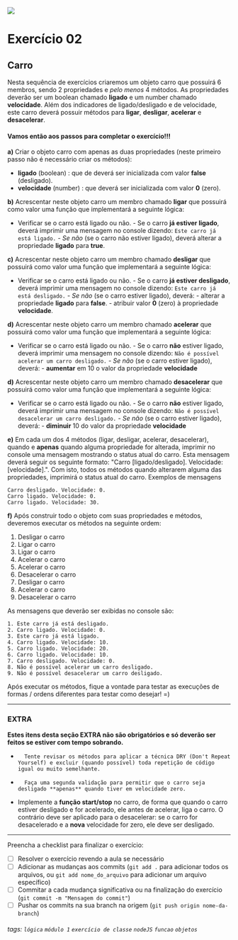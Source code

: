 ![](https://i.imgur.com/xG74tOh.png)

# Exercício 02

## Carro

Nesta sequência de exercícios criaremos um objeto carro que possuirá 6 membros, sendo 2 propriedades e _pelo menos_ 4 métodos.
As propriedades deverão ser um boolean chamado **ligado** e um number chamado **velocidade**.
Além dos indicadores de ligado/desligado e de velocidade, este carro deverá possuir métodos para **ligar**, **desligar**, **acelerar** e **desacelerar**.

#### Vamos então aos passos para completar o exercício!!!

**a)** Criar o objeto carro com apenas as duas propriedades (neste primeiro passo não é necessário criar os métodos):

-   **ligado** (boolean) : que de deverá ser inicializada com valor **false** (desligado).
-   **velocidade** (number) : que deverá ser inicializada com valor **0** (zero).

**b)** Acrescentar neste objeto carro um membro chamado **ligar** que possuirá como valor uma função que implementará a seguinte lógica:

-   Verificar se o carro está ligado ou não. - Se o carro **já estiver ligado**, deverá imprimir uma mensagem no console dizendo:
    `Este carro já está ligado.` - _Se não_ (se o carro não estiver ligado), deverá alterar a propriedade **ligado** para **true**.

**c)** Acrescentar neste objeto carro um membro chamado **desligar** que possuirá como valor uma função que implementará a seguinte lógica:

-   Verificar se o carro está ligado ou não. - Se o carro **já estiver desligado**, deverá imprimir uma mensagem no console dizendo:
    `Este carro já está desligado.` - _Se não_ (se o carro estiver ligado), deverá: - alterar a propriedade **ligado** para **false**. - atribuir valor **0** (zero) à propriedade **velocidade**.

**d)** Acrescentar neste objeto carro um membro chamado **acelerar** que possuirá como valor uma função que implementará a seguinte lógica:

-   Verificar se o carro está ligado ou não. - Se o carro **não** estiver ligado, deverá imprimir uma mensagem no console dizendo:
    `Não é possível acelerar um carro desligado.` - _Se não_ (se o carro estiver ligado), deverá: - **aumentar** em 10 o valor da propriedade **velocidade**

**d)** Acrescentar neste objeto carro um membro chamado **desacelerar** que possuirá como valor uma função que implementará a seguinte lógica:

-   Verificar se o carro está ligado ou não. - Se o carro **não** estiver ligado, deverá imprimir uma mensagem no console dizendo:
    `Não é possível desacelerar um carro desligado.` - _Se não_ (se o carro estiver ligado), deverá: - **diminuir** 10 do valor da propriedade **velocidade**

**e)** Em cada um dos 4 métodos (ligar, desligar, acelerar, desacelerar), quando e **apenas** quando alguma propriedade for alterada, imprimir no console uma mensagem mostrando o status atual do carro. Esta mensagem deverá seguir os seguinte formato: "Carro [ligado/desligado]. Velocidade: [velocidade].". Com isto, todos os métodos quando alterarem alguma das propriedades, imprimirá o status atual do carro.
Exemplos de mensagens

```
Carro desligado. Velocidade: 0.
Carro ligado. Velocidade: 0.
Carro ligado. Velocidade: 30.
```

**f)** Após construir todo o objeto com suas propriedades e métodos, deveremos executar os métodos na seguinte ordem:

1. Desligar o carro
2. Ligar o carro
3. Ligar o carro
4. Acelerar o carro
5. Acelerar o carro
6. Desacelerar o carro
7. Desligar o carro
8. Acelerar o carro
9. Desacelerar o carro

As mensagens que deverão ser exibidas no console são:

```
1. Este carro já está desligado.
2. Carro ligado. Velocidade: 0.
3. Este carro já está ligado.
4. Carro ligado. Velocidade: 10.
5. Carro ligado. Velocidade: 20.
6. Carro ligado. Velocidade: 10.
7. Carro desligado. Velocidade: 0.
8. Não é possível acelerar um carro desligado.
9. Não é possível desacelerar um carro desligado.
```

Após executar os métodos, fique a vontade para testar as execuções de formas / ordens diferentes para testar como desejar! =)

---

### EXTRA

**Estes itens desta seção EXTRA não são obrigatórios e só deverão ser feitos se estiver com tempo sobrando.**

-       Tente revisar os métodos para aplicar a técnica DRY (Don't Repeat Yourself) e excluir (quando possível) toda repetição de código igual ou muito semelhante.
-       Faça uma segunda validação para permitir que o carro seja desligado **apenas** quando tiver em velocidade zero.
-   Implemente a **função start/stop** no carro, de forma que quando o carro estiver desligado e for acelerado, ele antes de acelerar, liga o carro. O contrário deve ser aplicado para o desacelerar: se o carro for desacelerado e a **nova** velocidade for zero, ele deve ser desligado.

---

Preencha a checklist para finalizar o exercício:

-   [ ] Resolver o exercício revendo a aula se necessário
-   [ ] Adicionar as mudanças aos commits (`git add .` para adicionar todos os arquivos, ou `git add nome_do_arquivo` para adicionar um arquivo específico)
-   [ ] Commitar a cada mudança significativa ou na finalização do exercício (`git commit -m "Mensagem do commit"`)
-   [ ] Pushar os commits na sua branch na origem (`git push origin nome-da-branch`)

###### tags: `lógica` `módulo 1` `exercício de classe` `nodeJS` `funcao` `objetos`
